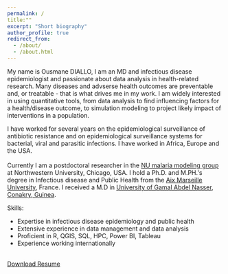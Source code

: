 ```yaml
---
permalink: /
title:""
excerpt: "Short biography"
author_profile: true
redirect_from: 
  - /about/
  - /about.html
---
```


My name is Ousmane DIALLO, I am an MD and infectious disease epidemiologist and passionate about data analysis in health-related research.
Many diseases and advserse health outcomes are preventable and, or treatable - that is what drives me in my work. 
I am widely interested in using quantitative tools, from data analysis to find influencing factors for a health/disease outcome, 
to simulation modeling to project likely impact of interventions in a population. 
<br/>

I have worked for several years on the epidemiological surveillance of antibiotic resistance and on epidemiological surveillance systems for bacterial, viral and parasitic infections. I have worked in Africa, Europe and the USA.<br/>
<br/>
Currently I am a postdoctoral researcher in the [NU malaria modeling group](https://www.numalariamodeling.org/) at Northwestern University, Chicago, USA. 
I hold a Ph.D. and M.PH.'s degree in Infectious disease and Public Health from the [Aix Marseille University](https://www.univ-amu.fr/), France.
I received a M.D in [University of Gamal Abdel Nasser, Conakry, Guinea](https://uganc.edu.gn/). 
<br/>

Skills:
- Expertise in infectious disease epidemiology and public health
- Extensive experience in data management and data analysis
- Proficient in R, QGIS, SQL, HPC, Power BI, Tableau 
- Experience working internationally
<br/><br/>

<a href="/Ousmane_DIALLO_CV_FSMformat_December.docx" download>Download Resume</a>

